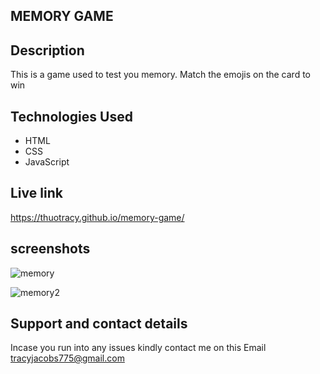 ## MEMORY GAME

## Description

This is a game used to test you memory. Match the emojis on the card to win

## Technologies Used
* HTML
* CSS
* JavaScript

## Live link
https://thuotracy.github.io/memory-game/

## screenshots

![memory](https://github.com/peter-kimanzi/memory-game/assets/71552773/a03a01f9-d965-4f34-975f-74880d4e28c7)


![memory2](https://github.com/peter-kimanzi/memory-game/assets/71552773/860bc749-fd49-4fa0-b4f4-330d7a6d83df)

## Support and contact details



Incase you run into any issues kindly contact me on this Email tracyjacobs775@gmail.com
